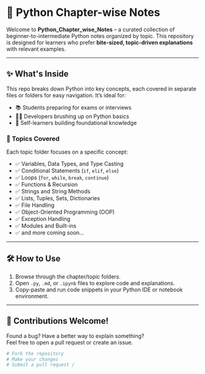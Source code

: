# 🐍 Python Chapter-wise Notes

Welcome to **Python_Chapter_wise_Notes** – a curated collection of beginner-to-intermediate Python notes organized by topic. This repository is designed for learners who prefer **bite-sized, topic-driven explanations** with relevant examples.

---

## ✨ What's Inside

This repo breaks down Python into key concepts, each covered in separate files or folders for easy navigation. It’s ideal for:

- 📚 Students preparing for exams or interviews  
- 👨‍💻 Developers brushing up on Python basics  
- 🧠 Self-learners building foundational knowledge  

### 📘 Topics Covered

Each topic folder focuses on a specific concept:

- ✅ Variables, Data Types, and Type Casting  
- ✅ Conditional Statements (`if`, `elif`, `else`)  
- ✅ Loops (`for`, `while`, `break`, `continue`)  
- ✅ Functions & Recursion  
- ✅ Strings and String Methods  
- ✅ Lists, Tuples, Sets, Dictionaries  
- ✅ File Handling  
- ✅ Object-Oriented Programming (OOP)  
- ✅ Exception Handling  
- ✅ Modules and Built-ins  
- ✅ and more coming soon...

---

## 🛠 How to Use

1. Browse through the chapter/topic folders.
2. Open `.py`, `.md`, or `.ipynb` files to explore code and explanations.
3. Copy-paste and run code snippets in your Python IDE or notebook environment.


---

## 🤝 Contributions Welcome!

Found a bug? Have a better way to explain something?  
Feel free to open a pull request or create an issue.

```bash
# Fork the repository
# Make your changes
# Submit a pull request / 
